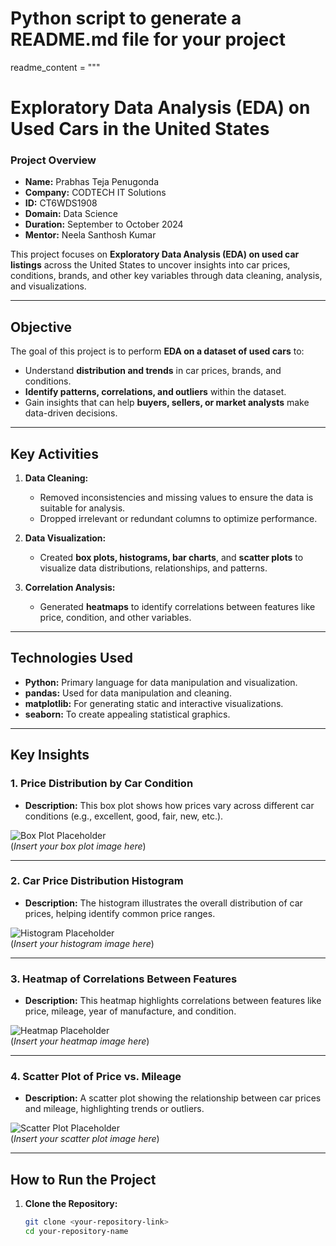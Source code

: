 # Python script to generate a README.md file for your project

readme_content = """
# **Exploratory Data Analysis (EDA) on Used Cars in the United States**

### **Project Overview**
- **Name:** Prabhas Teja Penugonda  
- **Company:** CODTECH IT Solutions  
- **ID:** CT6WDS1908  
- **Domain:** Data Science  
- **Duration:** September to October 2024  
- **Mentor:** Neela Santhosh Kumar  

This project focuses on **Exploratory Data Analysis (EDA) on used car listings** across the United States to uncover insights into car prices, conditions, brands, and other key variables through data cleaning, analysis, and visualizations.

---

## **Objective**
The goal of this project is to perform **EDA on a dataset of used cars** to:
- Understand **distribution and trends** in car prices, brands, and conditions.
- **Identify patterns, correlations, and outliers** within the dataset.
- Gain insights that can help **buyers, sellers, or market analysts** make data-driven decisions.

---

## **Key Activities**
1. **Data Cleaning:**  
   - Removed inconsistencies and missing values to ensure the data is suitable for analysis.
   - Dropped irrelevant or redundant columns to optimize performance.

2. **Data Visualization:**  
   - Created **box plots, histograms, bar charts**, and **scatter plots** to visualize data distributions, relationships, and patterns.

3. **Correlation Analysis:**  
   - Generated **heatmaps** to identify correlations between features like price, condition, and other variables.

---

## **Technologies Used**
- **Python:** Primary language for data manipulation and visualization.
- **pandas:** Used for data manipulation and cleaning.
- **matplotlib:** For generating static and interactive visualizations.
- **seaborn:** To create appealing statistical graphics.

---

## **Key Insights**

### 1. **Price Distribution by Car Condition**
- **Description:** This box plot shows how prices vary across different car conditions (e.g., excellent, good, fair, new, etc.).
  
![Box Plot Placeholder](outputs/boxplot.png)  
(*Insert your box plot image here*)

---

### 2. **Car Price Distribution Histogram**
- **Description:** The histogram illustrates the overall distribution of car prices, helping identify common price ranges.

![Histogram Placeholder](outputs/histogram.png)  
(*Insert your histogram image here*)

---

### 3. **Heatmap of Correlations Between Features**
- **Description:** This heatmap highlights correlations between features like price, mileage, year of manufacture, and condition.

![Heatmap Placeholder](outputs/heatmap.png)  
(*Insert your heatmap image here*)

---

### 4. **Scatter Plot of Price vs. Mileage**
- **Description:** A scatter plot showing the relationship between car prices and mileage, highlighting trends or outliers.

![Scatter Plot Placeholder](outputs/scatterplot.png)  
(*Insert your scatter plot image here*)

---

## **How to Run the Project**

1. **Clone the Repository:**
   ```bash
   git clone <your-repository-link>
   cd your-repository-name
